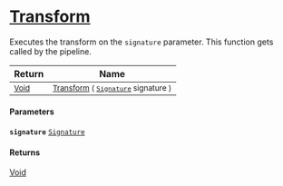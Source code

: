 # [Transform](./ITransformation--Transform.md)

Executes the transform on the `signature` parameter.  This function gets called by the pipeline.

| Return | Name | 
| --- | --- | 
| <sub>[Void](https://docs.microsoft.com/en-us/dotnet/api/System.Void)</sub> | <sub>[Transform](./ITransformation--Transform.md) ( [`Signature`](./../Signature.md) signature )</sub> | 


#### Parameters
**`signature`**  [`Signature`](./../Signature.md)<br>
#### Returns
[Void](https://docs.microsoft.com/en-us/dotnet/api/System.Void)<br>
